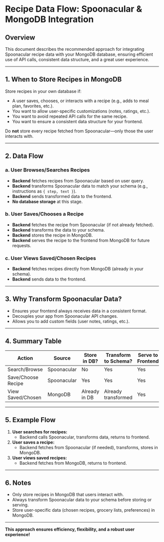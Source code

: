 # Recipe Data Flow: Spoonacular & MongoDB Integration

## Overview
This document describes the recommended approach for integrating Spoonacular recipe data with your MongoDB database, ensuring efficient use of API calls, consistent data structure, and a great user experience.

---

## 1. When to Store Recipes in MongoDB
Store recipes in your own database if:
- A user saves, chooses, or interacts with a recipe (e.g., adds to meal plan, favorites, etc.).
- You want to allow user-specific customizations (notes, ratings, etc.).
- You want to avoid repeated API calls for the same recipe.
- You want to ensure a consistent data structure for your frontend.

Do **not** store every recipe fetched from Spoonacular—only those the user interacts with.

---

## 2. Data Flow

### a. User Browses/Searches Recipes
- **Backend** fetches recipes from Spoonacular based on user query.
- **Backend** transforms Spoonacular data to match your schema (e.g., instructions as `{ step, text }`).
- **Backend** sends transformed data to the frontend.
- **No database storage** at this stage.

### b. User Saves/Chooses a Recipe
- **Backend** fetches the recipe from Spoonacular (if not already fetched).
- **Backend** transforms the data to your schema.
- **Backend** stores the recipe in MongoDB.
- **Backend** serves the recipe to the frontend from MongoDB for future requests.

### c. User Views Saved/Chosen Recipes
- **Backend** fetches recipes directly from MongoDB (already in your schema).
- **Backend** sends data to the frontend.

---

## 3. Why Transform Spoonacular Data?
- Ensures your frontend always receives data in a consistent format.
- Decouples your app from Spoonacular API changes.
- Allows you to add custom fields (user notes, ratings, etc.).

---

## 4. Summary Table

| Action                | Source         | Store in DB? | Transform to Schema? | Serve to Frontend |
|-----------------------|---------------|--------------|----------------------|-------------------|
| Search/Browse         | Spoonacular   | No           | Yes                  | Yes               |
| Save/Choose Recipe    | Spoonacular   | Yes          | Yes                  | Yes               |
| View Saved/Chosen     | MongoDB       | Already in DB| Already transformed  | Yes               |

---

## 5. Example Flow

1. **User searches for recipes:**
   - Backend calls Spoonacular, transforms data, returns to frontend.
2. **User saves a recipe:**
   - Backend fetches from Spoonacular (if needed), transforms, stores in MongoDB.
3. **User views saved recipes:**
   - Backend fetches from MongoDB, returns to frontend.

---

## 6. Notes
- Only store recipes in MongoDB that users interact with.
- Always transform Spoonacular data to your schema before storing or serving.
- Store user-specific data (chosen recipes, grocery lists, preferences) in MongoDB.

---

**This approach ensures efficiency, flexibility, and a robust user experience!** 
